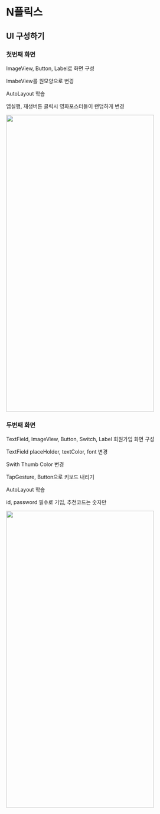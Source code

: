 # N플릭스

## UI 구성하기

### 첫번째 화면

ImageView, Button, Label로 화면 구성

ImabeView를 원모양으로 변경

AutoLayout 학습

앱실행, 재생버튼 클릭시 영화포스터들이 랜덤하게 변경

<img src="https://velog.velcdn.com/images/rytak108/post/3a2dcc1e-233a-42af-82b5-a8cc51b97857/image.gif" width="400" height="800"/>




### 두번째 화면

TextField, ImageView, Button, Switch, Label 회원가입 화면 구성

TextField placeHolder, textColor, font 변경

Swith Thumb Color 변경

TapGesture, Button으로 키보드 내리기

AutoLayout 학습

id, password 필수로 기입, 추천코드는 숫자만

<img src="https://velog.velcdn.com/images/rytak108/post/bd06b744-2190-472e-828b-6c1027c3a024/image.png" width="400" height="800"/>
